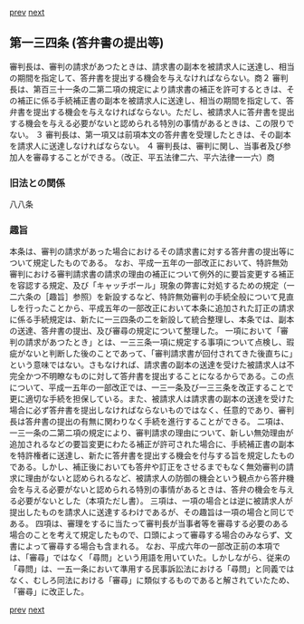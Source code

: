 [prev](/specific\markdowns\特許法\194_Mp-Ch_6-At_133_2.md)
[next](/specific\markdowns\特許法\196_Mp-Ch_6-At_134_2.md)
## 第一三四条 (答弁書の提出等)
審判長は、審判の請求があつたときは、請求書の副本を被請求人に送達し、相当の期間を指定して、答弁書を提出する機会を与えなければならない。商２ 審判長は、第百三十一条の二第二項の規定により請求書の補正を許可するときは、その補正に係る手続補正書の副本を被請求人に送達し、相当の期間を指定して、答弁書を提出する機会を与えなければならない。ただし、被請求人に答弁書を提出する機会を与える必要がないと認められる特別の事情があるときは、この限りでない。
３ 審判長は、第一項又は前項本文の答弁書を受理したときは、その副本を請求人に送達しなければならない。
４ 審判長は、審判に関し、当事者及び参加人を審尋することができる。（改正、平五法律二六、平六法律一一六）商

### 旧法との関係
八八条

### 趣旨
本条は、審判の請求があった場合におけるその請求書に対する答弁書の提出等について規定したものである。
なお、平成一五年の一部改正において、特許無効審判における審判請求書の請求の理由の補正について例外的に要旨変更する補正を容認する規定、及び「キャッチボール」現象の弊害に対処するための規定（一二六条の［趣旨］参照）を新設するなど、特許無効審判の手続全般について見直しを行ったことから、平成五年の一部改正において本条に追加された訂正の請求に係る手続規定は、新たに一三四条の二を新設して統合整理し、本条では、副本の送達、答弁書の提出、及び審尋の規定について整理した。
一項において「審判の請求があつたとき」とは、一三三条一項に規定する事項について点検し、瑕疵がないと判断した後のことであって、「審判請求書が回付されてきた後直ちに」という意味ではない。さもなければ、請求書の副本の送達を受けた被請求人は不完全かつ不明瞭なものに対して答弁書を提出することになるからである。この点について、平成一五年の一部改正では、一三一条及び一三三条を改正することで更に適切な手続を担保している。また、被請求人は請求書の副本の送達を受けた場合に必ず答弁書を提出しなければならないものではなく、任意的であり、審判長は答弁書の提出の有無に関わりなく手続を進行することができる。
二項は、一三一条の二第二項の規定により、審判請求の理由について、新しい無効理由が追加されるなどの要旨変更にわたる補正が許可された場合に、手続補正書の副本を特許権者に送達し、新たに答弁書を提出する機会を付与する旨を規定したものである。しかし、補正後においても答弁や訂正をさせるまでもなく無効審判の請求に理由がないと認められるなど、被請求人の防御の機会という観点から答弁機会を与える必要がないと認められる特別の事情があるときは、答弁の機会を与える必要がないとした（本項ただし書）。
三項は、一項の場合とは逆に被請求人が提出したものを請求人に送達するわけであるが、その趣旨は一項の場合と同じである。
四項は、審理をするに当たって審判長が当事者等を審尋する必要のある場合のことを考えて規定したもので、口頭によって審尋する場合のみならず、文書によって審尋する場合も含まれる。
なお、平成六年の一部改正前の本項では、「審尋」ではなく「尋問」という用語を用いていた。しかしながら、従来の「尋問」は、一五一条において準用する民事訴訟法における「尋問」と同義ではなく、むしろ同法における「審尋」に類似するものであると解されていたため、「審尋」に改正した。

[prev](/specific\markdowns\特許法\194_Mp-Ch_6-At_133_2.md)
[next](/specific\markdowns\特許法\196_Mp-Ch_6-At_134_2.md)